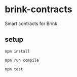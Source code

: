 # brink-contracts

Smart contracts for Brink

## setup

`npm install`

`npm run compile`

`npm test`

